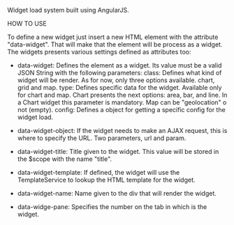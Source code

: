 Widget load system built using AngularJS.

HOW TO USE

To define a new widget just insert a new HTML element with the attribute "data-widget". That will make that the element will be process as a widget.
The widgets presents various settings defined as attributes too:

- data-widget: Defines the element as a widget. Its value must be a valid JSON String with the following parameters:
class: Defines what kind of widget will be render. As for now, only three options available. chart, grid and map.
type: Defines specific data for the widget. Available only for chart and map. Chart presents the next options: area, bar, and line. In a Chart widget this parameter is mandatory. Map can be "geolocation" o not (empty).
config: Defines a object for getting a specific config for the widget load.

- data-widget-object: If the widget needs to make an AJAX request, this is where to specify the URL. Two parameters, url and param.

- data-widget-title: Title given to the widget. This value will be stored in the $scope with the name "title". 

- data-widget-template: If defined, the widget will use the TemplateService to lookup the HTML template for the widget.

- data-widget-name: Name given to the div that will render the widget.

- data-widge-pane: Specifies the number on the tab in which is the widget.


